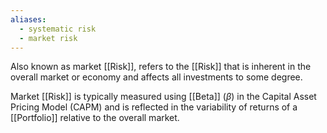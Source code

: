 ```yaml
---
aliases:
  - systematic risk
  - market risk
---
```

Also known as market [[Risk]], refers to the [[Risk]] that is inherent in the overall market or economy and affects all investments to some degree.

Market [[Risk]] is typically measured using [[Beta]] ($\beta$) in the Capital Asset Pricing Model (CAPM) and is reflected in the variability of returns of a [[Portfolio]] relative to the overall market.